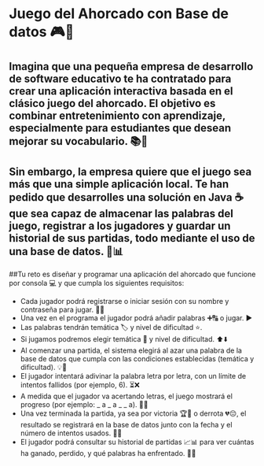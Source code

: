 # Juego del Ahorcado con Base de datos 🎮🎲

## Imagina que una pequeña empresa de desarrollo de software educativo te ha contratado para crear una aplicación interactiva basada en el clásico juego del ahorcado. El objetivo es combinar entretenimiento con aprendizaje, especialmente para estudiantes que desean mejorar su vocabulario. 📚🧠

## Sin embargo, la empresa quiere que el juego sea más que una simple aplicación local. Te han pedido que desarrolles una solución en Java ☕ que sea capaz de almacenar las palabras del juego, registrar a los jugadores y guardar un historial de sus partidas, todo mediante el uso de una base de datos. 💾📊

##Tu reto es diseñar y programar una aplicación del ahorcado que funcione por consola 💻 y que cumpla los siguientes requisitos:

  - Cada jugador podrá registrarse o iniciar sesión con su nombre y contraseña para jugar. 🔐👤
  - Una vez en el programa el jugador podrá añadir palabras ➕🔠 o jugar. ▶️
  - Las palabras tendrán temática 🏷️ y nivel de dificultad ⭐.
  - Si jugamos podremos elegir temática 🌳 y nivel de dificultad. ⬆️⬇️
  - Al comenzar una partida, el sistema elegirá al azar una palabra de la base de datos que cumpla con las condiciones establecidas (temática y dificultad). 💡🎯
  - El jugador intentará adivinar la palabra letra por letra, con un límite de intentos fallidos (por ejemplo, 6). ⏳❌
  - A medida que el jugador va acertando letras, el juego mostrará el progreso (por ejemplo: _ a _ a _ _ a). 📝✅
  - Una vez terminada la partida, ya sea por victoria 🏆🎉 o derrota 💔😔, el resultado se registrará en la base de datos junto con la fecha y el número de intentos usados. 📅🔢
  - El jugador podrá consultar su historial de partidas 📈📊 para ver cuántas ha ganado, perdido, y qué palabras ha enfrentado. 📖🧐

